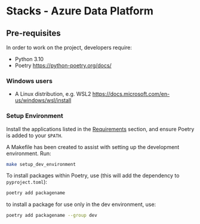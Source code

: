 # Stacks - Azure Data Platform

## Pre-requisites

In order to work on the project, developers require:

* Python 3.10
* Poetry https://python-poetry.org/docs/
### Windows users
* A Linux distribution, e.g. WSL2 https://docs.microsoft.com/en-us/windows/wsl/install

### Setup Environment
Install the applications listed in the [Requirements](#requirements) section, and ensure Poetry is added to  your `$PATH`.

A Makefile has been created to assist with setting up the development environment. Run:
```bash
make setup_dev_environment
```

To install packages within Poetry, use (this will add the dependency to `pyproject.toml`):
```bash
poetry add packagename
```
to install a package for use only in the dev environment, use:
```bash
poetry add packagename --group dev
```
